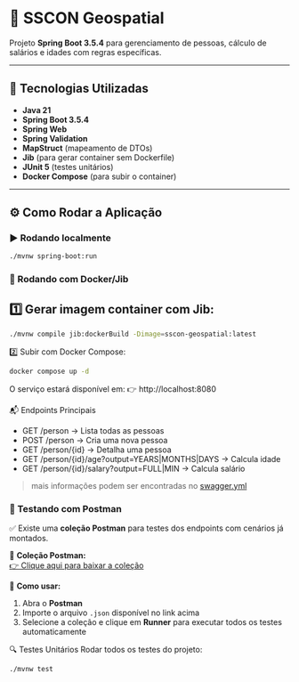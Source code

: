 # 📌 SSCON Geospatial

Projeto **Spring Boot 3.5.4** para gerenciamento de pessoas, cálculo de salários e idades com regras específicas.

---

## 🚀 Tecnologias Utilizadas
- **Java 21**
- **Spring Boot 3.5.4**
- **Spring Web**
- **Spring Validation**
- **MapStruct** (mapeamento de DTOs)
- **Jib** (para gerar container sem Dockerfile)
- **JUnit 5** (testes unitários)
- **Docker Compose** (para subir o container)

---

## ⚙️ Como Rodar a Aplicação

### ▶️ Rodando localmente
```bash
./mvnw spring-boot:run
```

### 🐳 Rodando com Docker/Jib
## 1️⃣ Gerar imagem container com Jib:
```bash
./mvnw compile jib:dockerBuild -Dimage=sscon-geospatial:latest
```
2️⃣ Subir com Docker Compose:
```bash
docker compose up -d
```

O serviço estará disponível em:
👉 http://localhost:8080

📬 Endpoints Principais
- GET /person → Lista todas as pessoas
- POST /person → Cria uma nova pessoa
- GET /person/{id} → Detalha uma pessoa
- GET /person/{id}/age?output=YEARS|MONTHS|DAYS → Calcula idade
- GET /person/{id}/salary?output=FULL|MIN → Calcula salário
> mais informações podem ser encontradas no [swagger.yml](https://github.com/VitorAmrm/sscon-geospatial/blob/main/swagger.yml)

### 🧪 Testando com Postman
✅ Existe uma **coleção Postman** para testes dos endpoints com cenários já montados.

📂 **Coleção Postman:**  
[👉 Clique aqui para baixar a coleção](https://github.com/VitorAmrm/sscon-geospatial/blob/main/SSCON%20GEOSPATIAL.postman_collection.json)

📌 **Como usar:**
1. Abra o **Postman**
2. Importe o arquivo `.json` disponível no link acima
3. Selecione a coleção e clique em **Runner** para executar todos os testes automaticamente

🔍 Testes Unitários
Rodar todos os testes do projeto:
```bash
./mvnw test
```